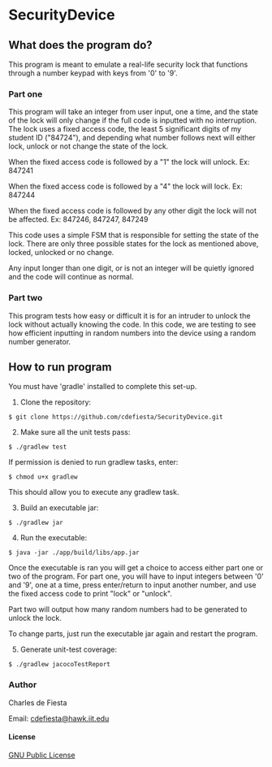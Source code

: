 # SecurityDevice

## What does the program do? ##

This program is meant to emulate a real-life security lock that functions through a number keypad with keys from '0' to '9'. 

### Part one ###

This program will take an integer from user input, one a time, and the state of the lock will only change if the full code is inputted with no interruption. The lock uses a fixed access code, the least 5 significant digits of my student ID ("84724"), and depending what number follows next will either lock, unlock or not change the state of the lock.

When the fixed access code is followed by a "1" the lock will unlock. Ex: 847241

When the fixed access code is followed by a "4" the lock will lock. Ex: 847244

When the fixed access code is followed by any other digit the lock will not be affected. Ex: 847246, 847247, 847249
  
This code uses a simple FSM that is responsible for setting the state of the lock. There are only three possible states for the lock as mentioned above, locked, unlocked or no change. 

Any input longer than one digit, or is not an integer will be quietly ignored and the code will continue as normal.

### Part two ###

This program tests how easy or difficult it is for an intruder to unlock the lock without actually knowing the code. In this code, we are testing to see how efficient inputting in random numbers into the device using a random number generator.

## How to run program ##

You must have 'gradle' installed to complete this set-up.

1) Clone the repository:
```
$ git clone https://github.com/cdefiesta/SecurityDevice.git
```

2) Make sure all the unit tests pass:
```
$ ./gradlew test
```
  
If permission is denied to run gradlew tasks, enter:
```
$ chmod u+x gradlew
```
This should allow you to execute any gradlew task.
  
3) Build an executable jar:
```
$ ./gradlew jar
```

4) Run the executable:
```
$ java -jar ./app/build/libs/app.jar
```
Once the executable is ran you will get a choice to access either part one or two of the program. For part one, you will have to input integers between '0' and '9', one at a time, press enter/return to input another number, and use the fixed access code to print "lock" or "unlock". 

Part two will output how many random numbers had to be generated to unlock the lock.

To change parts, just run the executable jar again and restart the program.

5) Generate unit-test coverage:
```
$ ./gradlew jacocoTestReport
```

### Author ###

Charles de Fiesta

Email: cdefiesta@hawk.iit.edu

#### License ####

[GNU Public License](https://www.gnu.org/licenses/gpl-3.0.html)
